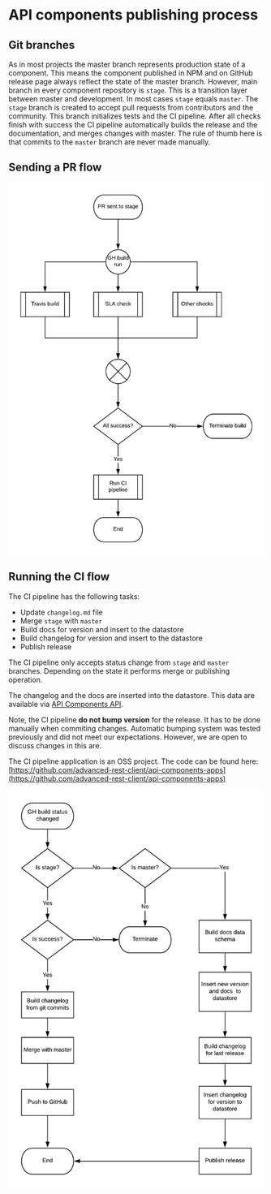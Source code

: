 # API components publishing process

## Git branches

As in most projects the master branch represents production state of a component. This means the component published in NPM and on GitHub release page always reflect the state of the master branch. However, main branch in every component repository is `stage`. This is a transition layer between master and development. In most cases `stage` equals `master`. The `stage` branch is created to accept pull requests from contributors and the community. This branch initializes tests and the CI pipeline. After all checks finish with success the CI pipeline automatically builds the release and the documentation, and merges changes with master. The rule of thumb here is that commits to the `master` branch are never made manually.

## Sending a PR flow

![](.gitbook/assets/sending-pr-flow.png)

## Running the CI flow

The CI pipeline has the following tasks:

* Update `changelog.md` file
* Merge `stage` with `master`
* Build docs for version and insert to the datastore
* Build changelog for version and insert to the datastore
* Publish release

The CI pipeline only accepts status change from `stage` and `master` branches. Depending on the state it performs merge or publishing operation.

The changelog and the docs are inserted into the datastore. This data are available via [API Components API](https://api.advancedrestclient.com/).

Note, the CI pipeline **do not bump version** for the release. It has to be done manually when commiting changes. Automatic bumping system was tested previously and did not meet our expectations. However, we are open to discuss changes in this are.

The CI pipeline application is an OSS project. The code can be found here: [https://github.com/advanced-rest-client/api-components-apps](https://github.com/advanced-rest-client/api-components-apps)

![Running CI process from GitHub](.gitbook/assets/run-ci-pipeline.png)

